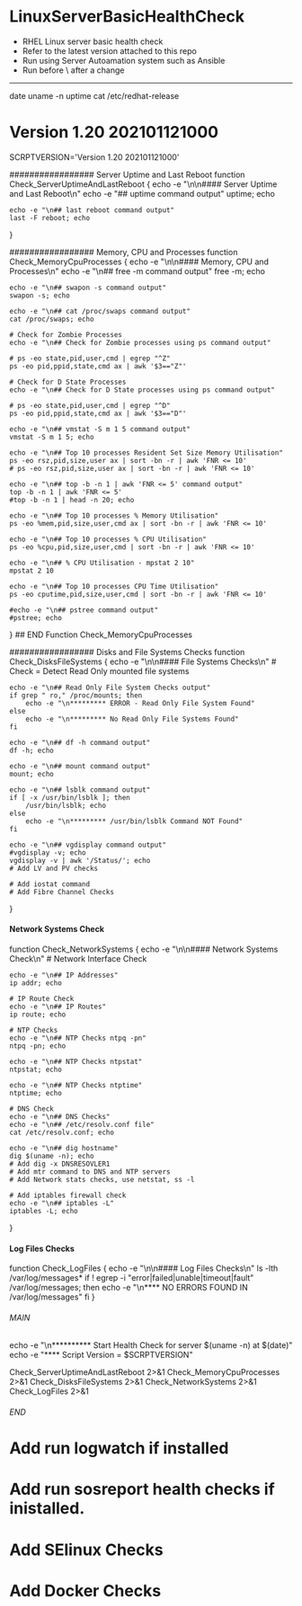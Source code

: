 # LinuxServerBasicHealthCheck
- RHEL Linux server basic health check
- Refer to the latest version attached to this repo
- Run using Server Autoamation system such as Ansible
- Run before \ after a change


-------------------------------------------------------------------
date
uname -n
uptime
cat /etc/redhat-release

# Version 1.20 202101121000
SCRPTVERSION='Version 1.20 202101121000'

################# Server Uptime and Last Reboot
function Check_ServerUptimeAndLastReboot {
    echo -e "\n\n#### Server Uptime and Last Reboot\n"
    echo -e "## uptime command output"
    uptime; echo

    echo -e "\n## last reboot command output"
    last -F reboot; echo
}

################# Memory, CPU and Processes
function Check_MemoryCpuProcesses {
    echo -e "\n\n#### Memory, CPU and Processes\n"
    echo -e "\n## free -m command output"
    free -m; echo

    echo -e "\n## swapon -s command output"
    swapon -s; echo

    echo -e "\n## cat /proc/swaps command output"
    cat /proc/swaps; echo

    # Check for Zombie Processes
    echo -e "\n## Check for Zombie processes using ps command output"

    # ps -eo state,pid,user,cmd | egrep "^Z"
    ps -eo pid,ppid,state,cmd ax | awk '$3=="Z"'

    # Check for D State Processes
    echo -e "\n## Check for D State processes using ps command output"

    # ps -eo state,pid,user,cmd | egrep "^D"
    ps -eo pid,ppid,state,cmd ax | awk '$3=="D"'

    echo -e "\n## vmstat -S m 1 5 command output"
    vmstat -S m 1 5; echo

    echo -e "\n## Top 10 processes Resident Set Size Memory Utilisation"
    ps -eo rsz,pid,size,user ax | sort -bn -r | awk 'FNR <= 10'
    # ps -eo rsz,pid,size,user ax | sort -bn -r | awk 'FNR <= 10'

    echo -e "\n## top -b -n 1 | awk 'FNR <= 5' command output"
    top -b -n 1 | awk 'FNR <= 5'
    #top -b -n 1 | head -n 20; echo

    echo -e "\n## Top 10 processes % Memory Utilisation"
    ps -eo %mem,pid,size,user,cmd ax | sort -bn -r | awk 'FNR <= 10'

    echo -e "\n## Top 10 processes % CPU Utilisation"
    ps -eo %cpu,pid,size,user,cmd | sort -bn -r | awk 'FNR <= 10'

    echo -e "\n## % CPU Utilisation - mpstat 2 10"
    mpstat 2 10

    echo -e "\n## Top 10 processes CPU Time Utilisation"
    ps -eo cputime,pid,size,user,cmd | sort -bn -r | awk 'FNR <= 10'

    #echo -e "\n## pstree command output"
    #pstree; echo
} ## END Function Check_MemoryCpuProcesses

################# Disks and File Systems Checks
function Check_DisksFileSystems {
    echo -e "\n\n#### File Systems Checks\n"
    # Check = Detect Read Only mounted file systems

    echo -e "\n## Read Only File System Checks output"
    if grep " ro," /proc/mounts; then
        echo -e "\n********* ERROR - Read Only File System Found"
    else
        echo -e "\n********* No Read Only File Systems Found"
    fi

    echo -e "\n## df -h command output"
    df -h; echo

    echo -e "\n## mount command output"
    mount; echo

    echo -e "\n## lsblk command output"
    if [ -x /usr/bin/lsblk ]; then
        /usr/bin/lsblk; echo
    else
        echo -e "\n********* /usr/bin/lsblk Command NOT Found"
    fi

    echo -e "\n## vgdisplay command output"
    #vgdisplay -v; echo
    vgdisplay -v | awk '/Status/'; echo
    # Add LV and PV checks

    # Add iostat command
    # Add Fibre Channel Checks
}

#### Network Systems Check
function Check_NetworkSystems {
    echo -e "\n\n#### Network Systems Check\n"
    # Network Interface Check

    echo -e "\n## IP Addresses"
    ip addr; echo

    # IP Route Check
    echo -e "\n## IP Routes"
    ip route; echo

    # NTP Checks
    echo -e "\n## NTP Checks ntpq -pn"
    ntpq -pn; echo

    echo -e "\n## NTP Checks ntpstat"
    ntpstat; echo

    echo -e "\n## NTP Checks ntptime"
    ntptime; echo

    # DNS Check
    echo -e "\n## DNS Checks"
    echo -e "\n## /etc/resolv.conf file"
    cat /etc/resolv.conf; echo

    echo -e "\n## dig hostname"
    dig $(uname -n); echo
    # Add dig -x DNSRESOVLER1
    # Add mtr command to DNS and NTP servers
    # Add Network stats checks, use netstat, ss -l

    # Add iptables firewall check
    echo -e "\n## iptables -L"
    iptables -L; echo
}

#### Log Files Checks
function Check_LogFiles {
    echo -e "\n\n#### Log Files Checks\n"
    ls -lth /var/log/messages*
    if ! egrep -i "error|failed|unable|timeout|fault" /var/log/messages; then
        echo -e "\n**** NO ERRORS FOUND IN /var/log/messages"
    fi
}

###### MAIN

echo -e "\n********** Start Health Check for server $(uname -n) at $(date)"
echo -e "**** Script Version = $SCRPTVERSION"

Check_ServerUptimeAndLastReboot 2>&1
Check_MemoryCpuProcesses 2>&1
Check_DisksFileSystems 2>&1
Check_NetworkSystems 2>&1
Check_LogFiles 2>&1

###### END

# Add run logwatch if installed
# Add run sosreport health checks if inistalled.
# Add SElinux Checks
# Add Docker Checks
